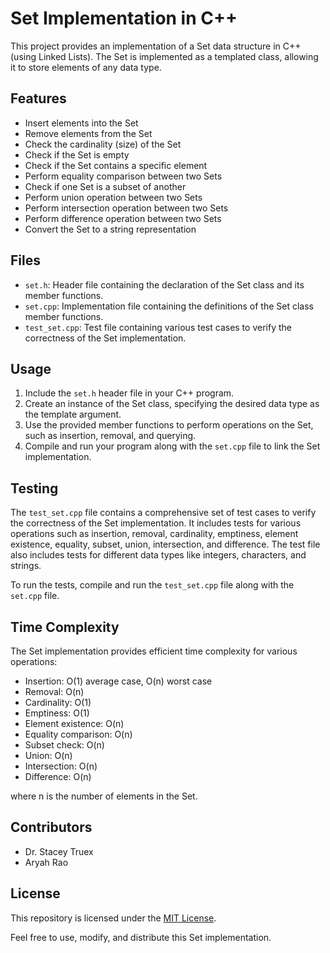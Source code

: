 # Set Implementation in C++

This project provides an implementation of a Set data structure in C++ (using Linked Lists). The Set is implemented as a templated class, allowing it to store elements of any data type.

## Features

- Insert elements into the Set
- Remove elements from the Set
- Check the cardinality (size) of the Set
- Check if the Set is empty
- Check if the Set contains a specific element
- Perform equality comparison between two Sets
- Check if one Set is a subset of another
- Perform union operation between two Sets
- Perform intersection operation between two Sets
- Perform difference operation between two Sets
- Convert the Set to a string representation

## Files

- `set.h`: Header file containing the declaration of the Set class and its member functions.
- `set.cpp`: Implementation file containing the definitions of the Set class member functions.
- `test_set.cpp`: Test file containing various test cases to verify the correctness of the Set implementation.

## Usage

1. Include the `set.h` header file in your C++ program.
2. Create an instance of the Set class, specifying the desired data type as the template argument.
3. Use the provided member functions to perform operations on the Set, such as insertion, removal, and querying.
4. Compile and run your program along with the `set.cpp` file to link the Set implementation.

## Testing

The `test_set.cpp` file contains a comprehensive set of test cases to verify the correctness of the Set implementation. It includes tests for various operations such as insertion, removal, cardinality, emptiness, element existence, equality, subset, union, intersection, and difference. The test file also includes tests for different data types like integers, characters, and strings.

To run the tests, compile and run the `test_set.cpp` file along with the `set.cpp` file.

## Time Complexity

The Set implementation provides efficient time complexity for various operations:

- Insertion: O(1) average case, O(n) worst case
- Removal: O(n)
- Cardinality: O(1)
- Emptiness: O(1)
- Element existence: O(n)
- Equality comparison: O(n)
- Subset check: O(n)
- Union: O(n)
- Intersection: O(n)
- Difference: O(n)

where n is the number of elements in the Set.

## Contributors

- Dr. Stacey Truex
- Aryah Rao

## License

This repository is licensed under the [MIT License](LICENSE).

Feel free to use, modify, and distribute this Set implementation.